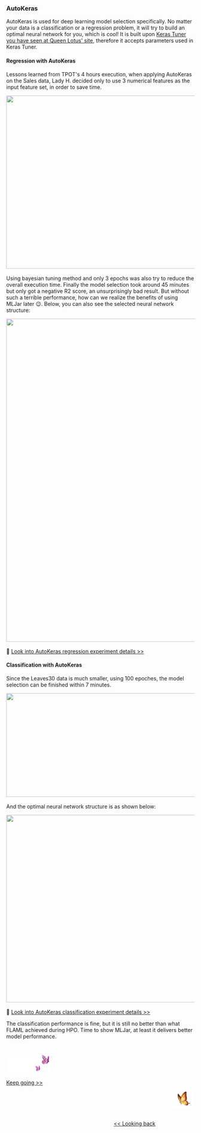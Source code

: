 ### AutoKeras

AutoKeras is used for deep learning model selection specifically. No matter your data is a classification or a regression problem, it will try to build an optimal neural network for you, which is cool! It is built upon [Keras Tuner you have seen at Queen Lotus' site][1], therefore it accepts parameters used in Keras Tuner.

#### Regression with AutoKeras

Lessons learned from TPOT's 4 hours execution, when applying AutoKeras on the Sales data, Lady H. decided only to use 3 numerical features as the input feature set, in order to save time.

<p align="left">
<img src="https://github.com/lady-h-world/My_Garden/blob/main/images/Garden_Market_images/mini_pipeline/ak_reg_data.png" width="991" height="461" />
</p>

Using bayesian tuning method and only 3 epochs was also try to reduce the overall execution time. Finally the model selection took around 45 minutes but only got a negative R2 score, an unsurprisingly bad result. But without such a terrible performance, how can we realize the benefits of using MLJar later 😉. Below, you can also see the selected neural network structure:

<p align="left">
<img src="https://github.com/lady-h-world/My_Garden/blob/main/images/Garden_Market_images/mini_pipeline/ak_reg.png" width="1014" height="860" />
</p>

🌻 [Look into AutoKeras regression experiment details >>][2]

#### Classification with AutoKeras

Since the Leaves30 data is much smaller, using 100 epoches, the model selection can be finished within 7 minutes. 

<p align="left">
<img src="https://github.com/lady-h-world/My_Garden/blob/main/images/Garden_Market_images/mini_pipeline/ak_cla1.png" width="735" height="276" />
</p>

And the optimal neural network structure is as shown below:

<p align="left">
<img src="https://github.com/lady-h-world/My_Garden/blob/main/images/Garden_Market_images/mini_pipeline/ak_cla2.png" width="568" height="499" />
</p>

🌻 [Look into AutoKeras classification experiment details >>][2]

The classification performance is fine, but it is still no better than what FLAML achieved during HPO. Time to show MLJar, at least it delivers better model performance.

#
<p align="left">
<img src="https://github.com/lady-h-world/My_Garden/blob/main/images/follow_us.png" width="120" height="50" />
</p>

[Keep going >>][3]

<p align="right">
<img src="https://github.com/lady-h-world/My_Garden/blob/main/images/going_back.png" width="60" height="44" />
</p>

&nbsp;&nbsp;&nbsp;&nbsp;&nbsp;&nbsp;&nbsp;&nbsp;&nbsp;&nbsp;&nbsp;&nbsp;&nbsp;&nbsp;&nbsp;&nbsp;&nbsp;&nbsp;&nbsp;&nbsp;&nbsp;&nbsp;&nbsp;&nbsp;&nbsp;&nbsp;&nbsp;&nbsp;&nbsp;&nbsp;&nbsp;&nbsp;&nbsp;&nbsp;&nbsp;&nbsp;&nbsp;&nbsp;&nbsp;&nbsp;&nbsp;&nbsp;&nbsp;&nbsp;&nbsp;&nbsp;&nbsp;&nbsp;&nbsp;&nbsp;&nbsp;&nbsp;&nbsp;&nbsp;&nbsp;&nbsp;&nbsp;&nbsp;&nbsp;&nbsp;&nbsp;&nbsp;&nbsp;&nbsp;&nbsp;&nbsp;&nbsp;&nbsp;&nbsp;&nbsp;&nbsp;&nbsp;&nbsp;&nbsp;&nbsp;&nbsp;&nbsp;&nbsp;&nbsp;&nbsp;&nbsp;&nbsp;&nbsp;&nbsp;&nbsp;&nbsp;&nbsp;&nbsp;&nbsp;&nbsp;&nbsp;&nbsp;&nbsp;&nbsp;&nbsp;&nbsp;&nbsp;&nbsp;&nbsp;&nbsp;&nbsp;&nbsp;&nbsp;&nbsp;&nbsp;&nbsp;&nbsp;&nbsp;&nbsp;&nbsp;&nbsp;&nbsp;&nbsp;&nbsp;&nbsp;&nbsp;&nbsp;&nbsp;&nbsp;&nbsp;&nbsp;&nbsp;&nbsp;&nbsp;&nbsp;&nbsp;&nbsp;&nbsp;&nbsp;&nbsp;&nbsp;&nbsp;&nbsp;&nbsp;&nbsp;&nbsp;&nbsp;&nbsp;&nbsp;&nbsp;&nbsp;&nbsp;&nbsp;&nbsp;&nbsp;&nbsp;&nbsp;&nbsp;&nbsp;&nbsp;&nbsp;&nbsp;&nbsp;&nbsp;&nbsp;&nbsp;&nbsp;&nbsp;&nbsp;&nbsp;&nbsp;&nbsp;&nbsp;&nbsp;&nbsp;&nbsp;&nbsp;&nbsp;&nbsp;&nbsp;&nbsp;&nbsp;&nbsp;&nbsp;&nbsp;&nbsp;&nbsp;&nbsp;&nbsp;&nbsp;&nbsp;&nbsp;&nbsp;&nbsp;&nbsp;&nbsp;&nbsp;&nbsp;&nbsp;&nbsp;&nbsp;&nbsp;&nbsp;&nbsp;&nbsp;&nbsp;&nbsp;&nbsp;&nbsp;&nbsp; [<< Looking back][4]
 


[1]:https://github.com/lady-h-world/My_Garden/blob/main/reading_pages/param_tuning_6.md#keras-tuner-hpo-in-deep-learning
[2]:https://github.com/lady-h-world/My_Garden/blob/main/code/garden_market/mini_pipelines/autokeras.ipynb
[3]:https://github.com/lady-h-world/My_Garden/blob/main/reading_pages/Garden_Market/mini_pipeline4.md
[4]:https://github.com/lady-h-world/My_Garden/blob/main/reading_pages/Garden_Market/mini_pipeline2.md
